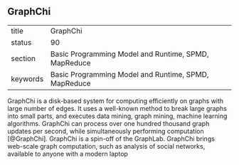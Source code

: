 ## GraphChi


|          |                                                      |
| -------- | ---------------------------------------------------- |
| title    | GraphChi                                             | 
| status   | 90                                                   |
| section  | Basic Programming Model and Runtime, SPMD, MapReduce |
| keywords | Basic Programming Model and Runtime, SPMD, MapReduce |



GraphChi is a disk-based system for computing efficiently on graphs
with large number of edges.  It uses a well-known method to break
large graphs into small parts, and executes data mining, graph mining,
machine learning algorithms. GraphChi can process over one hundred
thousand graph updates per second, while simultaneously performing
computation [@GraphChi]. GraphChi is a spin-off of the
GraphLab. GraphChi brings web-scale graph computation, such as
analysis of social networks, available to anyone with a modern laptop

     
